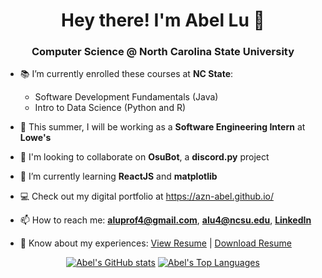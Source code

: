 <h1 align="center">Hey there! I'm Abel Lu 👋</h1>
<h3 align="center">Computer Science @ North Carolina State University</h3>

- 📚 I’m currently enrolled these courses at **NC State**:
    - Software Development Fundamentals (Java)
    - Intro to Data Science (Python and R)

- 🏢 This summer, I will be working as a **Software Engineering Intern** at **Lowe's**

- 👯 I'm looking to collaborate on **OsuBot**, a **discord.py** project

- 🌱 I’m currently learning **ReactJS** and **matplotlib**

- 💻 Check out my digital portfolio at https://azn-abel.github.io/

- 📫 How to reach me: **aluprof4@gmail.com**, **alu4@ncsu.edu**, [**LinkedIn**](https://www.linkedin.com/in/aluprof4/)

- 📄 Know about my experiences: <a href="https://azn-abel.github.io/azn-abel/LuAbelResume - 29Apr2023.pdf" target="_blank">View Resume</a> | [Download Resume](https://github.com/azn-abel/azn-abel/blob/main/LuAbelResume%20-%2029Apr2023.pdf?raw=true)

<div align="center" style="text-align: center;">
    
[![Abel's GitHub stats](https://github-readme-stats.vercel.app/api?username=azn-abel&card_width=400px&line_height=20)](https://azn-abel.github.io)
[![Abel's Top Languages](https://github-readme-stats.vercel.app/api/top-langs/?username=azn-abel&hide=yacc&langs_count=8&hide_progress=true)](https://azn-abel.github.io/#/projects)
    
</div>

